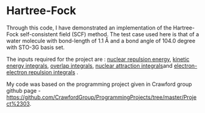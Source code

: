# Hartree-Fock
Through this code, I have demonstrated an implementation of the Hartree-Fock self-consistent field (SCF) method. The test case used here is that of  a water molecule with bond-length of 1.1 Å and a bond angle of 104.0 degree with STO-3G basis set.

The inputs required for the project are :
[nuclear repulsion energy](./enuc.dat), [kinetic energy integrals](./ke.dat), [overlap integrals](./s.dat), [nuclear attraction integrals](./pe_v.dat)and [electron-electron repulsion integrals](./two_integ.dat) . 

My code was based on the programming project given in Crawford group github page - https://github.com/CrawfordGroup/ProgrammingProjects/tree/master/Project%2303.
